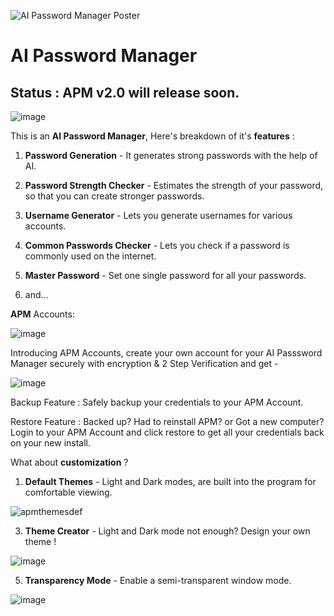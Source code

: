 <meta name="google-site-verification" content="ljzq7r3BKLqCyDz9qpN8K7IIzU3QkEciv7zxI4xIfMk" />

![AI Password Manager Poster](https://github.com/user-attachments/assets/219fed00-f3f1-4a66-9cbc-c4ea146bd277)


# AI Password Manager

## Status : APM v2.0 will release soon.

![image](https://github.com/user-attachments/assets/1b817cac-4d8f-4820-a1fa-37fa8148337e)

This is an **AI Password Manager**, Here's breakdown of it's **features** : 

1) **Password Generation** - It generates strong passwords with the help of AI.

2) **Password Strength Checker** - Estimates the strength of your password, so that you can create stronger passwords.

3) **Username Generator** - Lets you generate usernames for various accounts.

4) **Common Passwords Checker** - Lets you check if a password is commonly used on the internet.

5) **Master Password** - Set one single password for all your passwords.

6) and...

**APM** Accounts:

![image](https://github.com/user-attachments/assets/c6270f9a-890f-4f3d-9068-6e708399ac07)

Introducing APM Accounts, create your own account for your AI Passsword Manager securely with encryption & 2 Step Verification and get -

![image](https://github.com/user-attachments/assets/15b87209-e8c9-4d37-83ea-b9d9d1bf4d7c)

Backup Feature :
Safely backup your credentials to your APM Account.

Restore Feature :
Backed up? Had to reinstall APM? or Got a new computer? Login to your APM Account and click restore to get all your credentials back on your new install.

What about **customization** ?

1) **Default Themes** - Light and Dark modes, are built into the program for comfortable viewing.

![apmthemesdef](https://github.com/user-attachments/assets/df9fa885-68a5-4e07-940a-1747ab3157f2)

3) **Theme Creator** - Light and Dark mode not enough? Design your own theme !

![image](https://github.com/user-attachments/assets/a7084b23-0d02-4b9b-9699-973b8d257341)

5) **Transparency Mode** - Enable a semi-transparent window mode.

![image](https://github.com/user-attachments/assets/7a0dd57e-f922-42df-b4d1-1b2df3c2462f)
